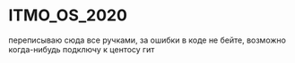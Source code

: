 # ITMO_OS_2020
переписываю сюда все ручками, за ошибки в коде не бейте, 
возможно когда-нибудь подключу к центосу гит
